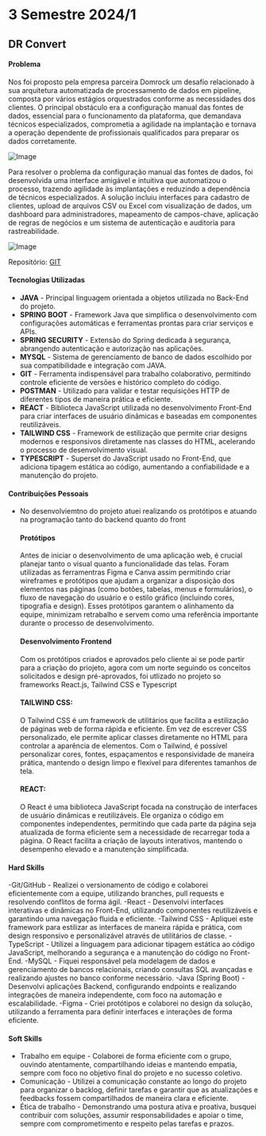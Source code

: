 # 3 Semestre 2024/1
## DR Convert

#### Problema
Nos foi proposto pela empresa parceira Domrock  um desafio relacionado à sua arquitetura automatizada de processamento de dados em pipeline, composta por vários estágios orquestrados conforme as necessidades dos clientes. O principal obstáculo era a configuração manual das fontes de dados, essencial para o funcionamento da plataforma, que demandava técnicos especializados, comprometia a agilidade na implantação e tornava a operação dependente de profissionais qualificados para preparar os dados corretamente.

![Image](https://github.com/user-attachments/assets/ba82ebfc-fec5-4d79-875d-50c28cb205aa)

Para resolver o problema da configuração manual das fontes de dados, foi desenvolvida uma interface amigável e intuitiva que automatizou o processo, trazendo agilidade às implantações e reduzindo a dependência de técnicos especializados. A solução incluiu interfaces para cadastro de clientes, upload de arquivos CSV ou Excel com visualização de dados, um dashboard para administradores, mapeamento de campos-chave, aplicação de regras de negócios e um sistema de autenticação e auditoria para rastreabilidade.

![Image](https://github.com/user-attachments/assets/bbe1c860-5cfd-4db9-86ca-bebc4695c94a)

Repositório: <a href="https://github.com/Equipe-Void/drconvert.git">GIT</a>

#### Tecnologias Utilizadas
- **JAVA** - Principal linguagem orientada a objetos utilizada no Back-End do projeto.  
- **SPRING BOOT** - Framework Java que simplifica o desenvolvimento com configurações automáticas e ferramentas prontas para criar serviços e APIs.  
- **SPRING SECURITY** - Extensão do Spring dedicada à segurança, abrangendo autenticação e autorização nas aplicações.  
- **MYSQL** - Sistema de gerenciamento de banco de dados escolhido por sua compatibilidade e integração com JAVA.  
- **GIT** - Ferramenta indispensável para trabalho colaborativo, permitindo controle eficiente de versões e histórico completo do código.  
- **POSTMAN** - Utilizado para validar e testar requisições HTTP de diferentes tipos de maneira prática e eficiente.  
- **REACT** - Biblioteca JavaScript utilizada no desenvolvimento Front-End para criar interfaces de usuário dinâmicas e baseadas em componentes reutilizáveis.  
- **TAILWIND CSS** - Framework de estilização que permite criar designs modernos e responsivos diretamente nas classes do HTML, acelerando o processo de desenvolvimento visual.  
- **TYPESCRIPT** - Superset do JavaScript usado no Front-End, que adiciona tipagem estática ao código, aumentando a confiabilidade e a manutenção do projeto.  

#### Contribuições Pessoais
- No desenvolviemtno do projeto atuei realizando os protótipos e atuando na programação tanto do backend quanto do front 
    #### Protótipos
    Antes de iniciar o desenvolvimento de uma aplicação web, é crucial planejar tanto o visual quanto a funcionalidade das telas. Foram utilizadas as ferramentras Figma e Canva assim permitindo criar wireframes e protótipos que ajudam a organizar a disposição dos elementos nas páginas (como botões, tabelas, menus e formulários), o fluxo de navegação do usuário e o estilo gráfico (incluindo cores, tipografia e design). Esses protótipos garantem o alinhamento da equipe, minimizam retrabalho e servem como uma referência importante durante o processo de desenvolvimento.
    
    #### Desenvolvimento Frontend
    Com os protótipos criados e aprovados pelo cliente ai se pode partir para a criação do priojeto, agora com um norte seguindo os conceitos solicitados e design pré-aprovados, foi utlizado no projeto so frameworks React.js, Tailwind CSS e Typescript
    
    #### TAILWIND CSS:
    O Tailwind CSS é um framework de utilitários que facilita a estilização de páginas web de forma rápida e eficiente. Em vez de escrever CSS personalizado, ele permite aplicar classes diretamente no HTML para controlar a aparência de elementos. Com o Tailwind, é possível personalizar cores, fontes, espaçamentos e responsividade de maneira prática, mantendo o design limpo e flexível para diferentes tamanhos de tela.

    #### REACT:  
    O React é uma biblioteca JavaScript focada na construção de interfaces de usuário dinâmicas e reutilizáveis. Ele organiza o código em componentes independentes, permitindo que cada parte da página seja atualizada de forma eficiente sem a necessidade de recarregar toda a página. O React facilita a criação de layouts interativos, mantendo o desempenho elevado e a manutenção simplificada.

#### Hard Skills

-Git/GitHub - Realizei o versionamento de código e colaborei eficientemente com a equipe, utilizando branches, pull requests e resolvendo conflitos de forma ágil.
-React - Desenvolvi interfaces interativas e dinâmicas no Front-End, utilizando componentes reutilizáveis e garantindo uma navegação fluida e eficiente.
-Tailwind CSS - Apliquei este framework para estilizar as interfaces de maneira rápida e prática, com design responsivo e personalizável através de utilitários de classe.
-TypeScript - Utilizei a linguagem para adicionar tipagem estática ao código JavaScript, melhorando a segurança e a manutenção do código no Front-End.
-MySQL - Fiquei responsável pela modelagem de dados e gerenciamento de bancos relacionais, criando consultas SQL avançadas e realizando ajustes no banco conforme necessário.
-Java (Spring Boot) - Desenvolvi aplicações Backend, configurando endpoints e realizando integrações de maneira independente, com foco na automação e escalabilidade.
-Figma - Criei protótipos e colaborei no design da solução, utilizando a ferramenta para definir interfaces e interações de forma eficiente.

#### Soft Skills
- Trabalho em equipe - Colaborei de forma eficiente com o grupo, ouvindo atentamente, compartilhando ideias e mantendo empatia, sempre com foco no objetivo final do projeto e no sucesso coletivo.  
- Comunicação - Utilizei a comunicação constante ao longo do projeto para organizar o backlog, definir tarefas e garantir que as atualizações e feedbacks fossem compartilhados de maneira clara e eficiente.  
- Ética de trabalho - Demonstrando uma postura ativa e proativa, busquei contribuir com soluções, assumir responsabilidades e apoiar o time, sempre com comprometimento e respeito pelas tarefas e prazos.
